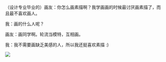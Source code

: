 （设计专业毕业的）画友：你怎么画素描啊？我学画画的时候最讨厌画素描了，而且最不喜欢画人。

我：画的什么人呢？

画友：画同学啊。轮流当模特，互相画。

我：我不需要画缺乏美感的人，所以我还挺喜欢素描 :)

 [<div class="image2-inset"><picture><source type="image/webp" srcset="https://substackcdn.com/image/fetch/w_424,c_limit,f_webp,q_auto:good,fl_progressive:steep/https%3A%2F%2Fbucketeer-e05bbc84-baa3-437e-9518-adb32be77984.s3.amazonaws.com%2Fpublic%2Fimages%2F39da3186-5a5f-45f0-9c96-0db304147290_3024x4032.jpeg 424w, https://substackcdn.com/image/fetch/w_848,c_limit,f_webp,q_auto:good,fl_progressive:steep/https%3A%2F%2Fbucketeer-e05bbc84-baa3-437e-9518-adb32be77984.s3.amazonaws.com%2Fpublic%2Fimages%2F39da3186-5a5f-45f0-9c96-0db304147290_3024x4032.jpeg 848w, https://substackcdn.com/image/fetch/w_1272,c_limit,f_webp,q_auto:good,fl_progressive:steep/https%3A%2F%2Fbucketeer-e05bbc84-baa3-437e-9518-adb32be77984.s3.amazonaws.com%2Fpublic%2Fimages%2F39da3186-5a5f-45f0-9c96-0db304147290_3024x4032.jpeg 1272w, https://substackcdn.com/image/fetch/w_1456,c_limit,f_webp,q_auto:good,fl_progressive:steep/https%3A%2F%2Fbucketeer-e05bbc84-baa3-437e-9518-adb32be77984.s3.amazonaws.com%2Fpublic%2Fimages%2F39da3186-5a5f-45f0-9c96-0db304147290_3024x4032.jpeg 1456w" sizes="100vw">![](https://substackcdn.com/image/fetch/w_1456,c_limit,f_auto,q_auto:good,fl_progressive:steep/https%3A%2F%2Fbucketeer-e05bbc84-baa3-437e-9518-adb32be77984.s3.amazonaws.com%2Fpublic%2Fimages%2F39da3186-5a5f-45f0-9c96-0db304147290_3024x4032.jpeg)</picture></div>](https://substackcdn.com/image/fetch/f_auto,q_auto:good,fl_progressive:steep/https%3A%2F%2Fbucketeer-e05bbc84-baa3-437e-9518-adb32be77984.s3.amazonaws.com%2Fpublic%2Fimages%2F39da3186-5a5f-45f0-9c96-0db304147290_3024x4032.jpeg)
